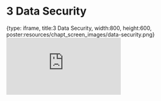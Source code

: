 # 3 Data Security
 
{type: iframe, title:3 Data Security, width:800, height:600, poster:resources/chapt_screen_images/data-security.png}
![](https://hutchdatascience.org/Ethical_Data_Handling_for_Cancer_Research/no_toc/data-security.html)
 

 
